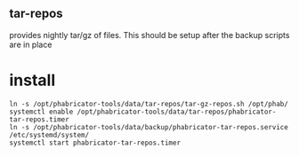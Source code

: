 tar-repos
---
provides nightly tar/gz of files. This should be setup after the backup scripts are in place

# install

```
ln -s /opt/phabricator-tools/data/tar-repos/tar-gz-repos.sh /opt/phab/
systemctl enable /opt/phabricator-tools/data/tar-repos/phabricator-tar-repos.timer
ln -s /opt/phabricator-tools/data/backup/phabricator-tar-repos.service /etc/systemd/system/
systemctl start phabricator-tar-repos.timer
```
